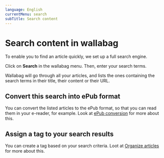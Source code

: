 ```yaml
---
language: English
currentMenu: search
subTitle: Search content
---
```


# Search content in wallabag

To enable you to find an article quickly, we set up a full search engine.

Click on **Search** in the wallabag menu. Then, enter your search terms.

Wallabag will go through all your articles, and lists the ones containing the search terms in their title, their content or their URL.

## Convert this search into ePub format

You can convert the listed articles to the ePub format, so that you can read them in your e-reader, for example. Look at [ePub conversion](epub_conversion.md) for more about this.

## Assign a tag to your search results

You can create a tag based on your search criteria. Loot at [Organize articles](Organize_articles.md) for more about this.
